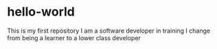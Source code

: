 # hello-world
This is my first repository
I am a software developer in training
I change from being a learner to a lower class developer
